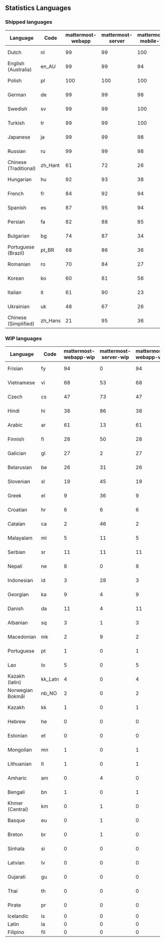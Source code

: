 ## Statistics Languages ##
###  Shipped languages  ###
|Language|Code|mattermost-webapp|mattermost-server|mattermost-mobile-v2|mattermost-desktop|focalboard-webapp|playbooks-webapp|Total|Last Modified|
|---|---|---|---|---|---|---|---|---|---|
|Dutch|nl| 99| 99| 100| 100| 99| 100| 99|2023-02-03T15:12:23.308256Z|
|English (Australia)|en_AU| 99| 99| 94| 99| 100| 99| 99|2023-02-05T09:23:59.646422Z|
|Polish|pl| 100| 100| 100| 100| 100| 100| 99|2023-02-04T07:54:23.637726Z|
|German|de| 99| 99| 98| 99| 100| 100| 99|2023-02-03T15:11:05.408580Z|
|Swedish|sv| 99| 99| 100| 100| 100| 99| 99|2023-02-03T15:13:06.360015Z|
|Turkish|tr| 99| 99| 100| 100| 100| 100| 99|2023-02-03T22:18:08.464916Z|
|Japanese|ja| 99| 99| 98| 99| 100| 99| 98|2023-02-03T15:12:06.152064Z|
|Russian|ru| 99| 99| 98| 99| 69| 59| 96|2023-02-03T15:12:58.070761Z|
|Chinese (Traditional)|zh_Hant| 61| 72| 26| 0| 93| 0| 88|2023-02-01T02:04:14.671318Z|
|Hungarian|hu| 92| 93| 38| 99| 92| 82| 87|2023-02-01T15:05:18.060688Z|
|French|fr| 84| 92| 94| 83| 87| 22| 84|2023-02-01T11:30:55.631046Z|
|Spanish|es| 87| 95| 94| 98| 33| 0| 84|2023-02-03T15:11:22.483938Z|
|Persian|fa| 82| 88| 85| 99| 27| 1| 78|2023-02-05T04:04:10.832595Z|
|Bulgarian|bg| 74| 87| 34| 0| 0| 0| 73|2023-02-01T11:30:37.455979Z|
|Portuguese (Brazil)|pt_BR| 68| 86| 36| 44| 89| 0| 71|2023-02-01T11:31:20.843658Z|
|Romanian|ro| 70| 84| 27| 0| 0| 0| 68|2023-02-01T11:31:24.642090Z|
|Korean|ko| 60| 81| 56| 97| 92| 6| 66|2023-02-01T11:31:10.361591Z|
|Italian|it| 61| 90| 23| 5| 64| 0| 64|2023-02-01T11:31:03.111524Z|
|Ukrainian|uk| 48| 67| 26| 67| 9| 0| 51|2023-01-31T09:44:00.632718Z|
|Chinese (Simplified)|zh_Hans| 21| 95| 36| 39| 67| 0| 45|2023-02-04T08:25:09.271110Z|
###  WIP languages  ###
|Language|Code|mattermost-webapp-wip|mattermost-server-wip|mattermost-webapp-wip|Total|Last Modified|
|---|---|---|---|---|---|--|
|Frisian|fy| 94| 0| 94| 62|2023-02-04T00:54:41.322334Z|
|Vietnamese|vi| 68| 53| 68| 59|2023-02-02T05:35:29.587822Z|
|Czech|cs| 47| 73| 47| 56|2023-02-03T10:41:47.526858Z|
|Hindi|hi| 38| 86| 38| 50|2023-02-02T05:30:09.470138Z|
|Arabic|ar| 61| 13| 61| 44|2023-02-02T05:26:34.539749Z|
|Finnish|fi| 28| 50| 28| 34|2023-01-28T03:27:43.338061Z|
|Galician|gl| 27| 2| 27| 32|2023-02-02T05:29:29.033319Z|
|Belarusian|be| 26| 31| 26| 27|2023-02-02T05:26:48.751657Z|
|Slovenian|sl| 19| 45| 19| 24|2023-01-28T03:31:36.696653Z|
|Greek|el| 9| 36| 9| 22|2023-01-23T11:30:04.120446Z|
|Croatian|hr| 6| 6| 6| 17|2023-02-02T05:30:22.864730Z|
|Catalan|ca| 2| 46| 2| 14|2023-01-20T12:30:20.847866Z|
|Malayalam|ml| 5| 11| 5| 13|2023-01-20T12:30:29.426169Z|
|Serbian|sr| 11| 11| 11| 13|2023-02-02T05:35:02.340885Z|
|Nepali|ne| 8| 0| 8| 11|2023-01-23T11:32:35.863162Z|
|Indonesian|id| 3| 28| 3| 11|2023-01-20T12:30:26.132977Z|
|Georgian|ka| 9| 4| 9| 8|2023-01-20T12:30:27.511376Z|
|Danish|da| 11| 4| 11| 8|2023-01-28T03:27:07.850420Z|
|Albanian|sq| 3| 1| 3| 8|2023-01-23T11:33:06.934782Z|
|Macedonian|mk| 2| 9| 2| 5|2023-02-01T04:39:43.307638Z|
|Portuguese|pt| 1| 0| 1| 4|2023-01-20T18:36:41.305583Z|
|Lao|lo| 5| 0| 5| 3|2023-01-28T03:29:57.636840Z|
|Kazakh (latin)|kk_Latn| 4| 0| 4| 3|2023-01-09T16:04:40.142668Z|
|Norwegian Bokmål|nb_NO| 2| 0| 2| 2|2023-01-20T12:30:29.978200Z|
|Kazakh|kk| 1| 0| 1| 2|2023-01-20T12:30:28.434837Z|
|Hebrew|he| 0| 0| 0| 1|2023-01-20T12:30:24.610278Z|
|Estonian|et| 0| 0| 0| 1|2022-06-16T11:17:55.844464Z|
|Mongolian|mn| 1| 0| 1| 1|2022-07-12T00:07:39.334203Z|
|Lithuanian|lt| 1| 0| 1| 1|2022-12-17T23:24:09.234041Z|
|Amharic|am| 0| 4| 0| 1|2020-07-04T19:22:35.416407Z|
|Bengali|bn| 1| 0| 1| 1|2022-06-18T00:07:36.707192Z|
|Khmer (Central)|km| 0| 1| 0| 0|2022-05-06T14:27:58.323957Z|
|Basque|eu| 0| 1| 0| 0|2021-06-22T14:46:44.626603Z|
|Breton|br| 0| 1| 0| 0|2022-10-20T14:33:30.929526Z|
|Sinhala|si| 0| 0| 0| 0|2022-10-24T11:26:43.423982Z|
|Latvian|lv| 0| 0| 0| 0|2022-12-17T23:24:22.390841Z|
|Gujarati|gu| 0| 0| 0| 0|2021-09-27T12:12:04.194601Z|
|Thai|th| 0| 0| 0| 0|2022-05-03T14:48:59.991556Z|
|Pirate|pr| 0| 0| 0| 0|2022-06-28T08:46:29.046651Z|
|Icelandic|is| 0| 0| 0| 0||
|Latin|la| 0| 0| 0| 0||
|Filipino|fil| 0| 0| 0| 0||
